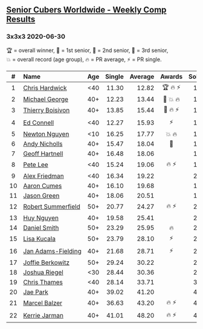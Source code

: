 <style>table {white-space: nowrap;}</style>

## [Senior Cubers Worldwide - Weekly Comp Results](/scw-comp/results/)
### 3x3x3 2020-06-30

<span style="white-space: nowrap;">🏆 = overall winner</span>, <span style="white-space: nowrap;">🥇 = 1st senior</span>, <span style="white-space: nowrap;">🥈 = 2nd senior</span>, <span style="white-space: nowrap;">🥉 = 3rd senior</span>, <span style="white-space: nowrap;">💥 = overall record (age group)</span>, <span style="white-space: nowrap;">🔥 = PR average</span>, <span style="white-space: nowrap;">⚡ = PR single</span>.

| # | Name | Age | Single | Average | Awards | Solve 1 | Solve 2 | Solve 3 | Solve 4 | Solve 5 | Video |
| :--: | :-- | :--: | --: | --: | :--: | --: | --: | --: | --: | --: | :-- |
| 1 | [Chris Hardwick](../../persons/chris_hardwick/333.md) | <40 | 11.30 | 12.82 | 🏆 🔥 ⚡ | 15.31 | 13.34 | 12.08 | 11.30 | 13.05 | [Link](https://www.facebook.com/events/679860472562391/permalink/681959239019181/) |
| 2 | [Michael George](../../persons/michael_george/333.md) | 40+ | 12.23 | 13.44 | 🥇 💥 🔥 | 12.23 | 13.03 | 14.04 | 27.52 | 13.26 | [Link](https://www.facebook.com/events/679860472562391/permalink/680672799147825/) |
| 3 | [Thierry Boisivon](../../persons/thierry_boisivon/333.md) | 40+ | 13.85 | 15.44 | 🥈 🔥 ⚡ | 15.38 | 13.85 | 14.28 | 19.27 | 16.66 | [Link](https://www.facebook.com/events/679860472562391/permalink/683226668892438/) |
| 4 | [Ed Connell](../../persons/ed_connell/333.md) | <40 | 12.27 | 15.93 | ⚡ | 15.42 | 17.86 | 15.47 | 12.27 | 16.89 | [Link](https://www.facebook.com/events/679860472562391/permalink/682342735647498/) |
| 5 | [Newton Nguyen](../../persons/newton_nguyen/333.md) | <10 | 16.25 | 17.77 | 💥 🔥 | 17.84 | 16.25 | 19.52 | 16.35 | 19.11 | [Link](https://www.facebook.com/events/679860472562391/permalink/683707555511016/) |
| 6 | [Andy Nicholls](../../persons/andy_nicholls/333.md) | 40+ | 15.47 | 18.04 | 🥉 | 17.09 | 17.13 | 23.24 | 19.90 | 15.47 | [Link](https://www.facebook.com/events/679860472562391/permalink/680642349150870/) |
| 7 | [Geoff Hartnell](../../persons/geoff_hartnell/333.md) | 40+ | 16.48 | 18.06 |  | 16.77 | 17.33 | 20.62 | 20.07 | 16.48 | [Link](https://www.facebook.com/events/679860472562391/permalink/682399832308455/) |
| 8 | [Pete Lee](../../persons/pete_lee/333.md) | <40 | 15.24 | 19.06 | 🔥 ⚡ | 15.24 | 16.11 | 21.36 | 21.85 | 19.72 | [Link](https://www.facebook.com/events/679860472562391/permalink/682501332298305/) |
| 9 | [Alex Friedman](../../persons/alex_friedman/333.md) | <40 | 16.34 | 19.22 |  | 21.53 | 18.50 | 18.27 | 16.34 | 20.90 | [Link](https://www.facebook.com/events/679860472562391/permalink/682466278968477/) |
| 10 | [Aaron Cumes](../../persons/aaron_cumes/333.md) | 40+ | 16.10 | 19.68 |  | 16.10 | 17.34 | 19.74 | 22.60 | 21.96 | [Link](https://www.facebook.com/events/679860472562391/permalink/680107355871036/) |
| 11 | [Jason Green](../../persons/jason_green/333.md) | 40+ | 18.06 | 20.51 |  | 18.06 | 25.39 | 20.92 | 20.56 | 20.04 | [Link](https://www.facebook.com/events/679860472562391/permalink/683372545544517/) |
| 12 | [Robert Summerfield](../../persons/robert_summerfield/333.md) | 50+ | 20.77 | 24.27 | 🔥 ⚡ | 22.41 | 20.77 | 25.16 | 25.25 | 26.79 | [Link](https://www.facebook.com/rob.summerfield.33/videos/10158200023791071/) |
| 13 | [Huy Nguyen](../../persons/huy_nguyen/333.md) | 40+ | 19.58 | 25.41 |  | 28.57 | 21.77 | 35.21 | 19.58 | 25.88 | [Link](https://www.facebook.com/events/679860472562391/permalink/683707555511016/) |
| 14 | [Daniel Smith](../../persons/daniel_smith/333.md) | 50+ | 23.29 | 25.95 | 🔥 | 26.27 | 23.29 | 33.89 | 26.67 | 24.90 | [Link](https://www.facebook.com/events/679860472562391/permalink/683290798886025/) |
| 15 | [Lisa Kucala](../../persons/lisa_kucala/333.md) | 50+ | 23.79 | 28.10 | ⚡ | 23.79 | 28.88 | 31.14 | 28.15 | 27.28 | [Link](https://www.facebook.com/events/679860472562391/permalink/683843392164099/) |
| 16 | [Jan Adams-Fielding](../../persons/jan_adams_fielding/333.md) | 40+ | 21.68 | 28.71 | ⚡ | 28.79 | 21.68 | 26.59 | 30.76 | 31.93 | [Link](https://www.facebook.com/events/679860472562391/permalink/683207985560973/) |
| 17 | [Joffie Berkowitz](../../persons/joffie_berkowitz/333.md) | 50+ | 29.24 | 30.22 |  | 29.24 | 29.53 | 46.60 | 31.32 | 29.80 | [Link](https://www.facebook.com/events/679860472562391/permalink/683783595503412/) |
| 18 | [Joshua Riegel](../../persons/joshua_riegel/333.md) | <30 | 28.44 | 30.36 |  | 28.81 | 31.57 | 30.69 | 28.44 | 37.33 | [Link](https://www.facebook.com/events/679860472562391/permalink/682040969011008/) |
| 19 | [Chris Thames](../../persons/chris_thames/333.md) | <40 | 28.14 | 33.71 |  | 30.88 | 34.70 | 38.63 | 28.14 | 35.56 | [Link](https://www.facebook.com/events/679860472562391/permalink/680138615867910/) |
| 20 | [Jae Park](../../persons/jae_park/333.md) | 40+ | 39.02 | 41.20 |  | 41.33 | 59.20 | 39.28 | 42.99 | 39.02 | [Link](https://www.facebook.com/events/679860472562391/permalink/682160102332428/) |
| 21 | [Marcel Balzer](../../persons/marcel_balzer/333.md) | 40+ | 36.63 | 43.20 | 🔥 ⚡ | 40.47 | 36.63 | 45.69 | 43.43 | 46.54 | [Link](https://www.facebook.com/marcel.balzer.9216/videos/10160176743262516/) |
| 22 | [Kerrie Jarman](../../persons/kerrie_jarman/333.md) | 40+ | 41.01 | 48.20 | 🔥 ⚡ | 48.84 | 41.01 | 54.73 | 45.88 | 49.89 | [Link](https://www.facebook.com/events/679860472562391/permalink/682792035602568/) |

<!-- Global site tag (gtag.js) - Google Analytics -->
<script async src="https://www.googletagmanager.com/gtag/js?id=UA-86348435-3"></script>
<script>window.dataLayer = window.dataLayer || []; function gtag() {dataLayer.push(arguments);} gtag('js', new Date()); gtag('config', 'UA-86348435-3');</script>
